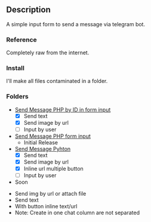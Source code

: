 ## Description

A simple input form to send a message via telegram bot.

### Reference

Completely raw from the internet.

### Install 

I'll make all files contaminated in a folder.

### Folders

* [Send Message PHP by ID in form input](https://github.com/camieuxgoofy/tele_bot_post/tree/master/sendMsgByID)
    - [x] Send text
    - [x] Send image by url
    - [ ] Input by user
* [Send Message PHP form input](https://github.com/camieuxgoofy/tele_bot_post/tree/master/sendMsgPHP)
    * Initial Release
* [Send Message Pyhton](https://github.com/camieuxgoofy/tele_bot_post/tree/master/sendMsgPy)
    - [x] Send text
    - [x] Send image by url
    - [x] Inline url multiple button
    - [ ] Input by user
* Soon

- Send img by url or attach file
- Send text
- With button inline text/url
- Note:
Create in one chat column are not separated
